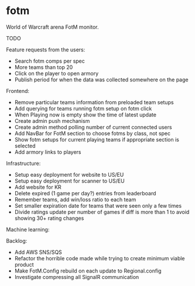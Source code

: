 fotm
====

World of Warcraft arena FotM monitor.

TODO

Feature requests from the users:
- Search fotm comps per spec
- More teams than top 20
- Click on the player to open armory
- Publish period for when the data was collected somewhere on the page

Frontend:
- Remove particular teams information from preloaded team setups
- Add querying for teams running fotm setup on fotm click
- When Playing now is empty show the time of latest update
- Create admin push mechanism
- Create admin method polling number of current connected users
- Add NavBar for FotM section to choose fotms by class, not spec
- Show fotm setups for current playing teams if appropriate section is selected
- Add armory links to players

Infrastructure:
- Setup easy deployment for website to US/EU
- Setup easy deployment for scanner to US/EU
- Add website for KR
- Delete expired (1 game per day?) entries from leaderboard
- Remember teams, add win/loss ratio to each team
- Set smaller expiration date for teams that were seen only a few times
- Divide ratings update per number of games if diff is more than 1 to avoid showing 30+ rating changes

Machine learning:

Backlog:
- Add AWS SNS/SQS
- Refactor the horrible code made while trying to create minimum viable product
- Make FotM.Config rebuild on each update to Regional.config
- Investigate compressing all SignalR communication
